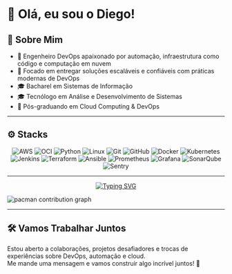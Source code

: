 # 👋 Olá, eu sou o Diego!

## 💼 Sobre Mim

- 🔧 Engenheiro DevOps apaixonado por automação, infraestrutura como código e computação em nuvem  
- 🚀 Focado em entregar soluções escaláveis e confiáveis com práticas modernas de DevOps  
- 🎓 Bacharel em Sistemas de Informação
- 🎓 Tecnólogo em Análise e Desenvolvimento de Sistemas
- 🎯 Pós-graduando em Cloud Computing & DevOps  

---

## ⚙️ Stacks

<div align="center">

<img alt="AWS" src="https://img.shields.io/badge/AWS-232F3E?style=for-the-badge&logo=amazonaws&logoColor=white" />
<img alt="OCI" src="https://img.shields.io/badge/Oracle_Cloud-F80000?style=for-the-badge&logo=oracle&logoColor=white" />
<img alt="Python" src="https://img.shields.io/badge/Python-3776AB?style=for-the-badge&logo=python&logoColor=white" />
<img alt="Linux" src="https://img.shields.io/badge/Linux-FCC624?style=for-the-badge&logo=linux&logoColor=black" />
<img alt="Git" src="https://img.shields.io/badge/Git-F05032?style=for-the-badge&logo=git&logoColor=white" />
<img alt="GitHub" src="https://img.shields.io/badge/GitHub-181717?style=for-the-badge&logo=github&logoColor=white" />
<img alt="Docker" src="https://img.shields.io/badge/Docker-2496ED?style=for-the-badge&logo=docker&logoColor=white" />
<img alt="Kubernetes" src="https://img.shields.io/badge/Kubernetes-326CE5?style=for-the-badge&logo=kubernetes&logoColor=white" />
<img alt="Jenkins" src="https://img.shields.io/badge/Jenkins-D24939?style=for-the-badge&logo=jenkins&logoColor=white" />
<img alt="Terraform" src="https://img.shields.io/badge/Terraform-623CE4?style=for-the-badge&logo=terraform&logoColor=white" />
<img alt="Ansible" src="https://img.shields.io/badge/Ansible-EE0000?style=for-the-badge&logo=ansible&logoColor=white" />
<img alt="Prometheus" src="https://img.shields.io/badge/Prometheus-E6522C?style=for-the-badge&logo=prometheus&logoColor=white" />
<img alt="Grafana" src="https://img.shields.io/badge/Grafana-F46800?style=for-the-badge&logo=grafana&logoColor=white" />
<img alt="SonarQube" src="https://img.shields.io/badge/SonarQube-4E9BCD?style=for-the-badge&logo=sonarqube&logoColor=white" />
<img alt="Sentry" src="https://img.shields.io/badge/Sentry-362D59?style=for-the-badge&logo=sentry&logoColor=white" />

</div>

---

<p align="center">
  <a href="https://git.io/typing-svg">
    <img 
      src="https://readme-typing-svg.demolab.com?font=Fira+Code&pause=1000&color=F1F2ED&width=500&center=true&vCenter=true&size=17&lines=Knowledge+is+boldness;Better+than+yesterday" 
      alt="Typing SVG" 
    />
  </a>
</p>

<picture>
  <source media="(prefers-color-scheme: dark)" srcset="https://raw.githubusercontent.com/Francine02/Francine02/output/pacman-contribution-graph-dark.svg">
  <source media="(prefers-color-scheme: light)" srcset="https://raw.githubusercontent.com/Francine02/Francine02/output/pacman-contribution-graph.svg">
  <img alt="pacman contribution graph" src="https://raw.githubusercontent.com/Francine02/Francine02/output/pacman-contribution-graph.svg">
</picture>

---

## 🛠️ Vamos Trabalhar Juntos

Estou aberto a colaborações, projetos desafiadores e trocas de experiências sobre DevOps, automação e cloud.  
Me mande uma mensagem e vamos construir algo incrível juntos! 🌟
